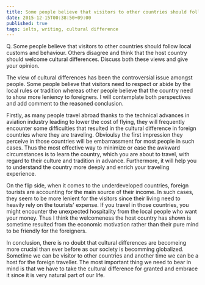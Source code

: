```yaml
---
title: Some people believe that visitors to other countries should follow local customs and behaviour. Others disagree and think that the host country should welcome cultural differences.
date: 2015-12-15T00:38:50+09:00
published: true
tags: ielts, writing, cultural difference
---
```



Q. Some people believe that visitors to other countries should follow local customs and behaviour. Others disagree and think that the host country should welcome cultural differences.
Discuss both these views and give your opinion.


The view of cultural differences has been the controversial issue amongst people. Some people believe that visitors need to respect or abide by the local rules or tradition whereas other people believe that the country need to show more leniency to foreigners. I will contemplate both perspectives and add comment to the reasoned conclusion.

Firstly, as many people travel abroad thanks to the technical advances in aviation industry leading to lower the cost of flying, they will frequently encounter some difficulties that resulted in the cultural difference in foreign countries where they are traveling. Obvioulsy the first impression they perceive in those countries will be embarrassment for most people in such cases. Thus the most effective way to minimize or ease the awkward circumstances is to learn the country, which you are about to travel, with regard to their culture and tradition  in advance. Furthermore, it will help you to understand the country more deeply and enrich your traveling experience.

On the flip side, when it comes to the underdeveloped countries, foreign tourists are accounting for the main source of their income. In such cases, they seem to be more lenient for the visitors since their living need to heavily rely on the tourists' expense. If you travel in those countries, you might encounter the unexpected hospitality from the local people who want your money. Thus I think the welcomeness the host country has shown is sometime resulted from the economic motivation rather than their pure mind to be friendly for the foreigners.

In conclusion, there is no doubt that cultural differences are becomeing more crucial than ever before as our society is becomming globalized. Sometime we can be visitor to other countries and another time we can be a host for the foreign traveller. The most important thing we need to bear in mind is that we have to take the cultural difference for granted and embrace it since it is very natural part of our life.
